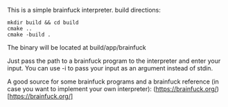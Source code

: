 This is a simple brainfuck interpreter.
build directions:
  ```
  mkdir build && cd build
  cmake ..
  cmake -build .
  ````
The binary will be located at build/app/brainfuck

Just pass the path to a brainfuck program to the interpreter and enter your input.
You can use -i <your input> to pass your input as an argument instead of stdin.

A good source for some brainfuck programs and a brainfuck reference (in case you want to implement your own interpreter): (https://brainfuck.org/)[https://brainfuck.org/] 
